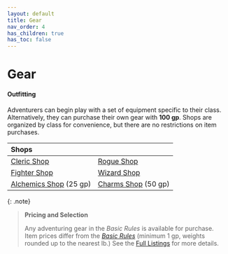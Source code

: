 ```yaml
---
layout: default
title: Gear
nav_order: 4
has_children: true
has_toc: false
---
```


# Gear

#### Outfitting

Adventurers can begin play with a set of equipment specific to their class. Alternatively, they can purchase their own gear with **100 gp**. Shops are organized by class for convenience, but there are no restrictions on item purchases.

| Shops                               |                                  |
| :---------------------------------- | :------------------------------- |
| [Cleric Shop](shops/cleric_gear)    | [Rogue Shop](shops/rogue_gear)   |
| [Fighter Shop](shops/fighter_gear)  | [Wizard Shop](shops/wizard_gear) |
| [Alchemics Shop](alchemics) (25 gp) | [Charms Shop](charms) (50 gp)    |

{: .note}
> **Pricing and Selection**
>
> Any adventuring gear in the _Basic Rules_ is available for purchase. Item prices differ from the _[Basic Rules](../more/DnD_BasicRules_2018.pdf)_ (minimum 1 gp, weights rounded up to the nearest lb.) See the [Full Listings](../more/items/index) for more details.
